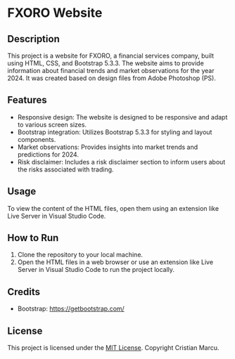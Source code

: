 # FXORO Website

## Description

This project is a website for FXORO, a financial services company, built using HTML, CSS, and Bootstrap 5.3.3. The website aims to provide information about financial trends and market observations for the year 2024. It was created based on design files from Adobe Photoshop (PS).

## Features

- Responsive design: The website is designed to be responsive and adapt to various screen sizes.
- Bootstrap integration: Utilizes Bootstrap 5.3.3 for styling and layout components.
- Market observations: Provides insights into market trends and predictions for 2024.
- Risk disclaimer: Includes a risk disclaimer section to inform users about the risks associated with trading.

## Usage

To view the content of the HTML files, open them using an extension like Live Server in Visual Studio Code.

## How to Run

1. Clone the repository to your local machine.
2. Open the HTML files in a web browser or use an extension like Live Server in Visual Studio Code to run the project locally.

## Credits

- Bootstrap: https://getbootstrap.com/

## License

This project is licensed under the [MIT License](LICENSE). Copyright Cristian Marcu.

